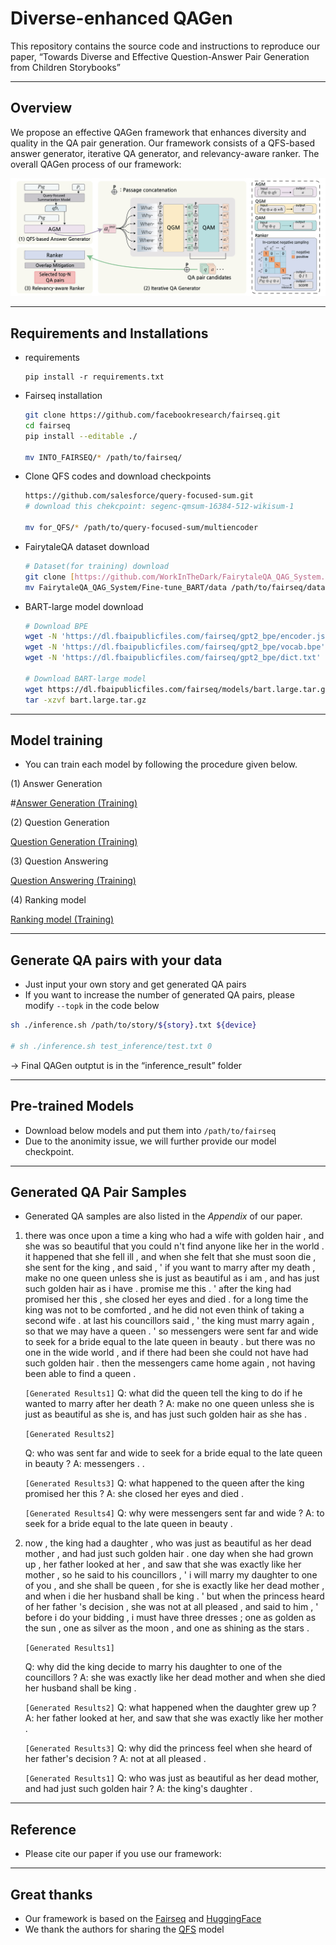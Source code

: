 # Diverse-enhanced QAGen

This repository contains the source code and instructions to reproduce our paper, “Towards Diverse and Effective Question-Answer Pair Generation from Children Storybooks”

---

## Overview

We propose an effective QAGen framework that enhances diversity and quality in the QA pair generation. Our framework consists of a QFS-based answer generator, iterative QA generator, and relevancy-aware ranker. The overall QAGen process of our framework:

![Figure](figure.jpg)

---

## Requirements and Installations

- requirements
    
    ```
    pip install -r requirements.txt
    ```
    
- Fairseq installation
    
    ```bash
    git clone https://github.com/facebookresearch/fairseq.git
    cd fairseq
    pip install --editable ./
    
    mv INTO_FAIRSEQ/* /path/to/fairseq/
    ```
    
- Clone QFS codes and download checkpoints
    
    ```bash
    https://github.com/salesforce/query-focused-sum.git
    # download this chekcpoint: segenc-qmsum-16384-512-wikisum-1

    mv for_QFS/* /path/to/query-focused-sum/multiencoder
    ```
    
- FairytaleQA dataset download
    
    ```bash
    # Dataset(for training) download
    git clone [https://github.com/WorkInTheDark/FairytaleQA_QAG_System.git](https://github.com/WorkInTheDark/FairytaleQA_QAG_System.git)
    mv FairytaleQA_QAG_System/Fine-tune_BART/data /path/to/fairseq/data
    ```
    
- BART-large model download
    
    ```bash
    # Download BPE
    wget -N 'https://dl.fbaipublicfiles.com/fairseq/gpt2_bpe/encoder.json'
    wget -N 'https://dl.fbaipublicfiles.com/fairseq/gpt2_bpe/vocab.bpe'
    wget -N 'https://dl.fbaipublicfiles.com/fairseq/gpt2_bpe/dict.txt'
    
    # Download BART-large model
    wget https://dl.fbaipublicfiles.com/fairseq/models/bart.large.tar.gz
    tar -xzvf bart.large.tar.gz
    ```
    

---

## Model training

- You can train each model by following the procedure given below.

(1) Answer Generation

#[Answer Generation (Training)](-)

(2) Question Generation

[Question Generation (Training)](-)

(3) Question Answering

[Question Answering (Training)](-)

(4) Ranking model

[Ranking model (Training)](-)

---

## Generate QA pairs with your data

- Just input your own story and get generated QA pairs
- If you want to increase the number of generated QA pairs, please modify `--topk` in the code below

```bash
sh ./inference.sh /path/to/story/${story}.txt ${device}

# sh ./inference.sh test_inference/test.txt 0
```

→ Final QAGen outptut is in the “inference_result” folder

---

## Pre-trained Models

- Download below models and put them into `/path/to/fairseq`
- Due to the anonimity issue, we will further provide our model checkpoint.

---

## Generated QA Pair Samples

- Generated QA samples are also listed in the *Appendix* of our paper.
1. there was once upon a time a king who had a wife with golden hair , and she was so beautiful that you could n't find anyone like her in the world . it happened that she fell ill , and when she felt that she must soon die , she sent for the king , and said , ' if you want to marry after my death , make no one queen unless she is just as beautiful as i am , and has just such golden hair as i have . promise me this . ' after the king had promised her this , she closed her eyes and died . for a long time the king was not to be comforted , and he did not even think of taking a second wife . at last his councillors said , ' the king must marry again , so that we may have a queen . ' so messengers were sent far and wide to seek for a bride equal to the late queen in beauty . but there was no one in the wide world , and if there had been she could not have had such golden hair . then the messengers came home again , not having been able to find a queen . 

    
    `[Generated Results1]`
    Q: what did the queen tell the king to do if he wanted to marry after her death ?
    A: make no one queen unless she is just as beautiful as she is, and has just such golden hair as she has .
    
    `[Generated Results2]`
    
    Q: who was sent far and wide to seek for a bride equal to the late queen in beauty ?
    A: messengers . .
    
    `[Generated Results3]`
    Q: what happened to the queen after the king promised her this ?
    A: she closed her eyes and died .
    
    `[Generated Results4]`
    Q: why were messengers sent far and wide ?
    A: to seek for a bride equal to the late queen in beauty .
    
2. now , the king had a daughter , who was just as beautiful as her dead mother , and had just such golden hair . one day when she had grown up , her father looked at her , and saw that she was exactly like her mother , so he said to his councillors , ' i will marry my daughter to one of you , and she shall be queen , for she is exactly like her dead mother , and when i die her husband shall be king . ' but when the princess heard of her father 's decision , she was not at all pleased , and said to him , ' before i do your bidding , i must have three dresses ; one as golden as the sun , one as silver as the moon , and one as shining as the stars .
    
    `[Generated Results1]`
    
    Q: why did the king decide to marry his daughter to one of the councillors ?
    A: she was exactly like her dead mother and when she died her husband shall be king . 
    
    `[Generated Results2]`
    Q: what happened when the daughter grew up ?
    A: her father looked at her, and saw that she was exactly like her mother .
    
    `[Generated Results3]`
    Q: why did the princess feel when she heard of her father's decision ?
    A: not at all pleased .
    
    `[Generated Results1]`
    Q: who was just as beautiful as her dead mother, and had just such golden hair ?
    A: the king's daughter .
    

---

## Reference

- Please cite our paper if you use our framework:

---

## Great thanks

- Our framework is based on the [Fairseq]([https://github.com/facebookresearch/fairseq](https://github.com/facebookresearch/fairseq)) and [HuggingFace]([https://github.com/huggingface/transformers](https://github.com/huggingface/transformers))
- We thank the authors for sharing the [QFS]([https://github.com/salesforce/query-focused-sum.git](https://github.com/salesforce/query-focused-sum.git)) model
